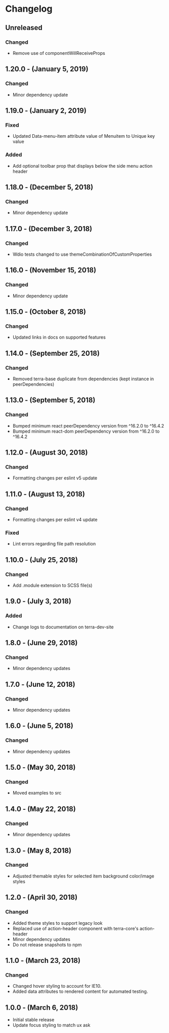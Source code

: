 Changelog
=========

Unreleased
----------
### Changed
* Remove use of componentWillReceiveProps

1.20.0 - (January 5, 2019)
------------------
### Changed
* Minor dependency update

1.19.0 - (January 2, 2019)
------------------
### Fixed
* Updated Data-menu-item attribute value of Menuitem to Unique key value

### Added
* Add optional toolbar prop that displays below the side menu action header

1.18.0 - (December 5, 2018)
------------------
### Changed
* Minor dependency update

1.17.0 - (December 3, 2018)
------------------
### Changed
* Wdio tests changed to use themeCombinationOfCustomProperties

1.16.0 - (November 15, 2018)
------------------
### Changed
* Minor dependency update

1.15.0 - (October 8, 2018)
------------------
### Changed
* Updated links in docs on supported features

1.14.0 - (September 25, 2018)
------------------
### Changed
* Removed terra-base duplicate from dependencies (kept instance in peerDependencies)

1.13.0 - (September 5, 2018)
------------------
### Changed
* Bumped minimum react peerDependency version from ^16.2.0 to ^16.4.2
* Bumped minimum react-dom peerDependency version from ^16.2.0 to ^16.4.2

1.12.0 - (August 30, 2018)
------------------
### Changed
* Formatting changes per eslint v5 update

1.11.0 - (August 13, 2018)
------------------
### Changed
* Formatting changes per eslint v4 update

### Fixed
* Lint errors regarding file path resolution

1.10.0 - (July 25, 2018)
------------------
### Changed
* Add .module extension to SCSS file(s)

1.9.0 - (July 3, 2018)
------------------
### Added
* Change logs to documentation on terra-dev-site

1.8.0 - (June 29, 2018)
------------------
### Changed
* Minor dependency updates

1.7.0 - (June 12, 2018)
------------------
### Changed
* Minor dependency updates

1.6.0 - (June 5, 2018)
------------------
### Changed
* Minor dependency updates

1.5.0 - (May 30, 2018)
------------------
### Changed
* Moved examples to src

1.4.0 - (May 22, 2018)
------------------
### Changed
* Minor dependency updates

1.3.0 - (May 8, 2018)
------------------
### Changed
* Adjusted themable styles for selected item background color/image styles

1.2.0 - (April 30, 2018)
------------------
### Changed
* Added theme styles to support legacy look
* Replaced use of action-header component with terra-core's action-header
* Minor dependency updates
* Do not release snapshots to npm

1.1.0 - (March 23, 2018)
------------------
### Changed
* Changed hover styling to account for IE10.
* Added data attributes to rendered content for automated testing.

1.0.0 - (March 6, 2018)
------------------
* Initial stable release
* Update focus styling to match ux ask

